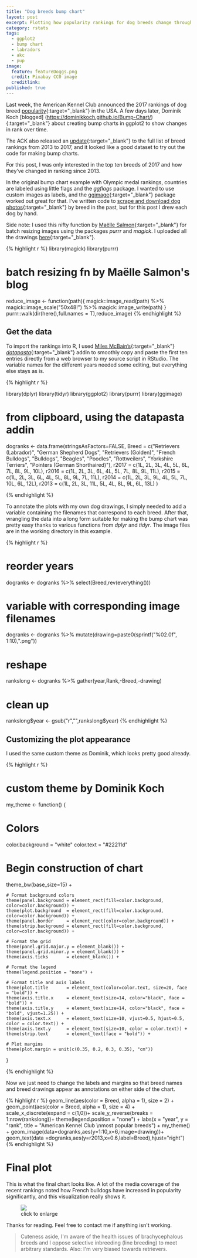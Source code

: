 ```yaml
---
title: "Dog breeds bump chart"
layout: post
excerpt: Plotting how popularity rankings for dog breeds change through time. 
category: rstats
tags:
  - ggplot2
  - bump chart
  - labradors
  - akc
  - pup
image:
  feature: featureDoggs.png
  credit: Pixabay CC0 image
  creditlink: 
published: true
---
```


Last week, the American Kennel Club announced the 2017 rankings of dog breed [popularity](http://people.com/pets/akc-most-popular-dog-breed-2017/){:target="_blank"} in the USA. A few days later, Dominik Koch [blogged] (https://dominikkoch.github.io/Bump-Chart/){:target="_blank"} about creating bump charts in ggplot2 to show changes in rank over time. 

The ACK also released an [update](http://www.akc.org/expert-advice/news/most-popular-dog-breeds-full-ranking-list/){:target="_blank"} to the full list of breed rankings from 2013 to 2017, and it looked like a good dataset to try out the code for making bump charts. 

For this post, I was only interested in the top ten breeds of 2017 and how they’ve changed in ranking since 2013. 

In the original bump chart example with Olympic medal rankings, countries are labeled using little flags and the _ggflags_ package. I wanted to use custom images as labels, and the [ggimage](https://github.com/GuangchuangYu/ggimage){:target="_blank"} package worked out great for that. I’ve written code to [scrape and download dog photos](http://luisdva.github.io/rstats/ggpup/){:target="_blank"} by breed in the past, but for this post I drew each dog by hand. 

Side note: I used this nifty function by [Maëlle Salmon](https://twitter.com/ma_salmon){:target="_blank"} for batch resizing images using the packages _purrr_ and _magick_. I uploaded all the drawings [here](https://github.com/luisDVA/luisdva.github.io/tree/master/images/pup){:target="_blank"}. 

{% highlight r %}
library(magick)
library(purrr)
# batch resizing fn by Maëlle Salmon's blog
reduce_image <- function(path){
  magick::image_read(path) %>%
    magick::image_scale("50x48!") %>%
    magick::image_write(path)
}
purrr::walk(dir(here(),full.names = T),reduce_image)
{% endhighlight %}

## Get the data

To import the rankings into R, I used [Miles McBain’s](https://twitter.com/MilesMcBain){:target="_blank"} [_datapasta_](https://github.com/MilesMcBain/datapasta){:target="_blank"} addin to smoothly copy and paste the first ten entries directly from a web browser to my source script in RStudio. The variable names for the different years needed some editing, but everything else stays as is. 

{% highlight r %}

library(dplyr)
library(tidyr)
library(ggplot2)
library(purrr)
library(ggimage)

# from clipboard, using the datapasta addin
dogranks <- 
data.frame(stringsAsFactors=FALSE,
       Breed = c("Retrievers (Labrador)", "German Shepherd Dogs",
                 "Retrievers (Golden)", "French Bulldogs", "Bulldogs",
                 "Beagles", "Poodles", "Rottweilers", "Yorkshire Terriers",
                 "Pointers (German Shorthaired)"),
   r2017 = c(1L, 2L, 3L, 4L, 5L, 6L, 7L, 8L, 9L, 10L),
   r2016 = c(1L, 2L, 3L, 6L, 4L, 5L, 7L, 8L, 9L, 11L),
   r2015 = c(1L, 2L, 3L, 6L, 4L, 5L, 8L, 9L, 7L, 11L),
   r2014 = c(1L, 2L, 3L, 9L, 4L, 5L, 7L, 10L, 6L, 12L),
   r2013 = c(1L, 2L, 3L, 11L, 5L, 4L, 8L, 9L, 6L, 13L)
)


{% endhighlight %}

To annotate the plots with my own dog drawings, I simply needed to add a variable containing the filenames that correspond to each breed. After that, wrangling the data into a long form suitable for making the bump chart was pretty easy thanks to various functions from _dplyr_ and _tidyr_. The image files are in the working directory in this example.

{% highlight r %}
# reorder years
dogranks <- dogranks %>% select(Breed,rev(everything()))
# variable with corresponding image filenames
dogranks <- dogranks %>%  mutate(drawing=paste0(sprintf("%02.0f", 1:10),".png")) 
# reshape
rankslong <- dogranks %>% gather(year,Rank,-Breed,-drawing)
# clean up
rankslong$year <- gsub("r","",rankslong$year)
{% endhighlight %}

## Customizing the plot appearance

I used the same custom theme as Dominik, which looks pretty good already.

{% highlight r %}
# custom theme by Dominik Koch
my_theme <- function() {
  
  # Colors
  color.background = "white"
  color.text = "#22211d"
  
  # Begin construction of chart
  theme_bw(base_size=15) +
    
    # Format background colors
    theme(panel.background = element_rect(fill=color.background, color=color.background)) +
    theme(plot.background  = element_rect(fill=color.background, color=color.background)) +
    theme(panel.border     = element_rect(color=color.background)) +
    theme(strip.background = element_rect(fill=color.background, color=color.background)) +
    
    # Format the grid
    theme(panel.grid.major.y = element_blank()) +
    theme(panel.grid.minor.y = element_blank()) +
    theme(axis.ticks       = element_blank()) +
    
    # Format the legend
    theme(legend.position = "none") +
    
    # Format title and axis labels
    theme(plot.title       = element_text(color=color.text, size=20, face = "bold")) +
    theme(axis.title.x     = element_text(size=14, color="black", face = "bold")) +
    theme(axis.title.y     = element_text(size=14, color="black", face = "bold", vjust=1.25)) +
    theme(axis.text.x      = element_text(size=10, vjust=0.5, hjust=0.5, color = color.text)) +
    theme(axis.text.y      = element_text(size=10, color = color.text)) +
    theme(strip.text       = element_text(face = "bold")) +
    
    # Plot margins
    theme(plot.margin = unit(c(0.35, 0.2, 0.3, 0.35), "cm"))
}

{% endhighlight %}

Now we just need to change the labels and margins so that breed names and breed drawings appear as annotations on either side of the chart. 


{% highlight r %}
  geom_line(aes(color = Breed, alpha = 1), size = 2) +
  geom_point(aes(color = Breed, alpha = 1), size = 4) +
  scale_x_discrete(expand = c(1,0))+
  scale_y_reverse(breaks = 1:nrow(rankslong))+
  theme(legend.position = "none") +
  labs(x = "year",
       y = "rank",
       title = "American Kennel Club \nmost popular breeds") +
  my_theme() + 
  geom_image(data=dogranks,aes(y=1:10,x=6,image=drawing))+
  geom_text(data =dogranks,aes(y=r2013,x=0.6,label=Breed),hjust="right")
{% endhighlight %}

# Final plot
This is what the final chart looks like. 
A lot of the media coverage of the recent rankings noted how French bulldogs have increased in popularity significantly, and this visualization really shows it. 

<figure>
    <a href="/images/akcranks.png"><img src="/images/akcranks.png"></a>
        <figcaption>click to enlarge</figcaption>
</figure>

Thanks for reading. Feel free to contact me if anything isn't working.

> Cuteness aside, I'm aware of the health issues of brachycephalous breeds and I oppose selective inbreeding (line breeding) to meet arbitrary standards. Also: I'm very biased towards retrievers.   

